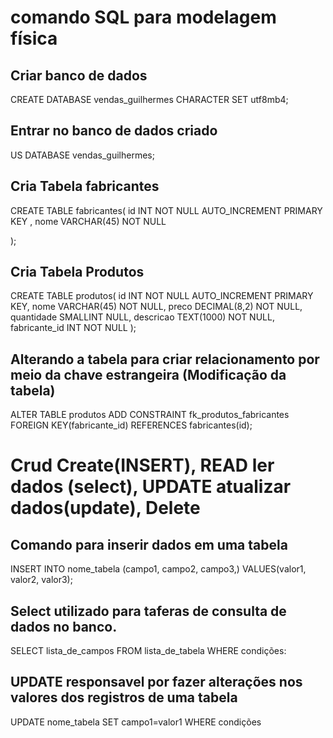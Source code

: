 # comando SQL para modelagem física

## Criar banco de dados
CREATE DATABASE  vendas_guilhermes CHARACTER SET utf8mb4;

## Entrar no banco de dados criado
US DATABASE vendas_guilhermes;

## Cria Tabela fabricantes
CREATE TABLE fabricantes(
    id INT NOT NULL AUTO_INCREMENT PRIMARY KEY , 
    nome VARCHAR(45) NOT NULL

);

## Cria Tabela Produtos
CREATE TABLE produtos(
    id INT NOT NULL AUTO_INCREMENT PRIMARY KEY,
    nome VARCHAR(45) NOT NULL,
    preco DECIMAL(8,2) NOT NULL,
    quantidade SMALLINT NULL,
    descricao TEXT(1000) NOT NULL,
    fabricante_id INT NOT NULL
);
## Alterando a tabela para criar relacionamento por meio da chave estrangeira (Modificação da tabela)
ALTER TABLE produtos
    ADD CONSTRAINT fk_produtos_fabricantes
    FOREIGN KEY(fabricante_id) REFERENCES fabricantes(id);


# Crud Create(INSERT), READ ler dados (select), UPDATE atualizar dados(update), Delete 


## Comando para inserir dados em uma tabela
INSERT INTO nome_tabela
    (campo1, campo2, campo3,)
    VALUES(valor1, valor2, valor3);


## Select utilizado para taferas de consulta de dados no banco.
SELECT lista_de_campos FROM lista_de_tabela
    WHERE condições: 


## UPDATE responsavel por fazer alterações nos valores dos registros de uma tabela
 UPDATE nome_tabela
    SET campo1=valor1 WHERE condições

